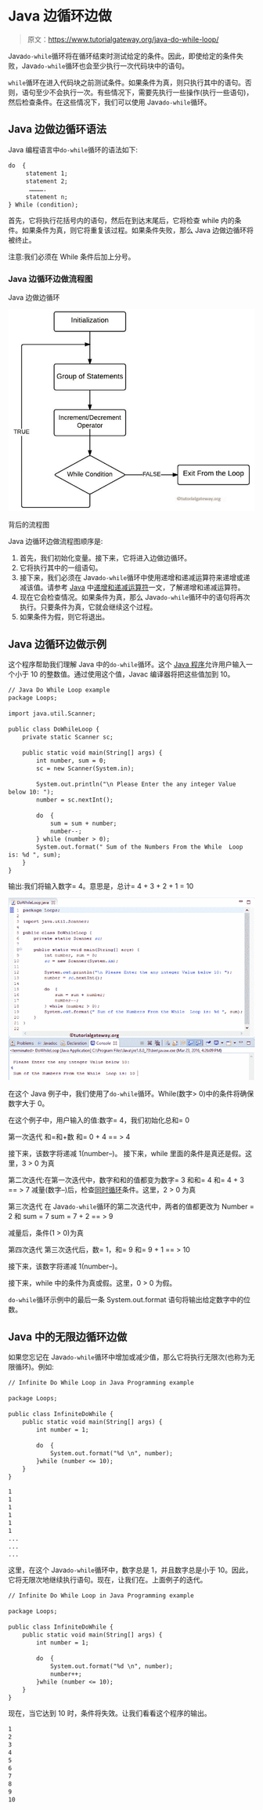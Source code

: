 # Java 边循环边做

> 原文：<https://www.tutorialgateway.org/java-do-while-loop/>

Java`do-while`循环将在循环结束时测试给定的条件。因此，即使给定的条件失败，Java`do-while`循环也会至少执行一次代码块中的语句。

`while`循环在进入代码块之前测试条件。如果条件为真，则只执行其中的语句。否则，语句至少不会执行一次。有些情况下，需要先执行一些操作(执行一些语句)，然后检查条件。在这些情况下，我们可以使用 Java`do-while`循环。

## Java 边做边循环语法

Java 编程语言中`do-while`循环的语法如下:

```
do  {
     statement 1;
     statement 2;
      ………….
     statement n;
} While (condition);
```

首先，它将执行花括号内的语句，然后在到达末尾后，它将检查 while 内的条件。如果条件为真，则它将重复该过程。如果条件失败，那么 Java 边做边循环将被终止。

注意:我们必须在 While 条件后加上分号。

### Java 边循环边做流程图

Java 边做边循环

![Flow Chart of a Java Do While Loop](img/fb1088ea231e0b6939828e088676eb6d.png)

背后的流程图

Java 边循环边做流程图顺序是:

1.  首先，我们初始化变量。接下来，它将进入边做边循环。
2.  它将执行其中的一组语句。
3.  接下来，我们必须在 Java`do-while`循环中使用递增和递减运算符来递增或递减该值。请参考 [Java](https://www.tutorialgateway.org/java-tutorial/) 中[递增和递减运算符](https://www.tutorialgateway.org/increment-and-decrement-operators-in-java/)一文，了解递增和递减运算符。
4.  现在它会检查情况。如果条件为真，那么 Java`do-while`循环中的语句将再次执行。只要条件为真，它就会继续这个过程。
5.  如果条件为假，则它将退出。

## Java 边循环边做示例

这个程序帮助我们理解 Java 中的`do-while`循环。这个 [Java 程序](https://www.tutorialgateway.org/learn-java-programs/)允许用户输入一个小于 10 的整数值。通过使用这个值，Javac 编译器将把这些值加到 10。

```
// Java Do While Loop example 
package Loops;

import java.util.Scanner;

public class DoWhileLoop {
	private static Scanner sc;

	public static void main(String[] args) {
		int number, sum = 0;
		sc = new Scanner(System.in);	

		System.out.println("\n Please Enter the any integer Value below 10: ");
		number = sc.nextInt();

		do  {
			sum = sum + number;
			number--;
		} while (number > 0); 
		System.out.format(" Sum of the Numbers From the While  Loop is: %d ", sum);
	}
}
```

输出:我们将输入数字= 4。意思是，总计= 4 + 3 + 2 + 1 = 10

![Java Do While Loop 1](img/64a31fa41427748b25857f0e16fd531c.png)

在这个 Java 例子中，我们使用了`do-while`循环。While(数字> 0)中的条件将确保数字大于 0。

在这个例子中，用户输入的值:数字= 4，我们初始化总和= 0

第一次迭代
和=和+数
和= 0 + 4 == > 4

接下来，该数字将递减 1(number–)。
接下来，while 里面的条件是真还是假。这里，3 > 0 为真

第二次迭代:在第一次迭代中，数字和和的值都变为数字= 3 和和= 4
和= 4 + 3 == > 7
减量(数字–)后，检查[同时循环](https://www.tutorialgateway.org/java-while-loop/)条件。这里，2 > 0 为真

第三次迭代
在 Java`do-while`循环的第二次迭代中，两者的值都更改为 Number = 2 和 sum = 7
sum = 7 + 2 == > 9

减量后，条件(1 > 0)为真

第四次迭代
第三次迭代后，数= 1，和= 9
和= 9 + 1 == > 10

接下来，该数字将递减 1(number–)。

接下来，while 中的条件为真或假。这里，0 > 0 为假。

`do-while`循环示例中的最后一条 System.out.format 语句将输出给定数字中的位数。

## Java 中的无限边循环边做

如果您忘记在 Java`do-while`循环中增加或减少值，那么它将执行无限次(也称为无限循环)。例如:

```
// Infinite Do While Loop in Java Programming example 

package Loops;

public class InfiniteDoWhile {
	public static void main(String[] args) {
		int number = 1;

		do  {
			System.out.format("%d \n", number);
		}while (number <= 10);
	}
}
```

```
1
1
1
1
1
1 
...
...
...
```

这里，在这个 Java`do-while`循环中，数字总是 1，并且数字总是小于 10。因此，它将无限次地继续执行语句。现在，让我们在。上面例子的迭代。

```
// Infinite Do While Loop in Java Programming example 

package Loops;

public class InfiniteDoWhile {
	public static void main(String[] args) {
		int number = 1;

		do  {
			System.out.format("%d \n", number);
			number++;
		}while (number <= 10);
	}
}
```

现在，当它达到 10 时，条件将失效。让我们看看这个程序的输出。

```
1
2
3
4
5
6
7
8
9
10 
```